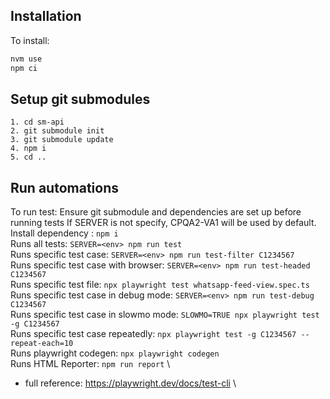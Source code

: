 ## Installation
To install:
```js script
nvm use
npm ci
```

## Setup git submodules
```
1. cd sm-api
2. git submodule init
3. git submodule update
4. npm i 
5. cd .. 
```

## Run automations

To run test:
Ensure git submodule and dependencies are set up before running tests 
If SERVER is not specify, CPQA2-VA1 will be used by default.
Install dependency : `npm i` \
Runs all tests: `SERVER=<env> npm run test` \
Runs specific test case: `SERVER=<env> npm run test-filter C1234567` \
Runs specific test case with browser: `SERVER=<env> npm run test-headed C1234567` \
Runs specific test file: `npx playwright test whatsapp-feed-view.spec.ts` \
Runs specific test case in debug mode: `SERVER=<env> npm run test-debug C1234567` \
Runs specific test case in slowmo mode: `SLOWMO=TRUE npx playwright test -g C1234567` \
Runs specific test case repeatedly: `npx playwright test -g C1234567 --repeat-each=10` \
Runs playwright codegen: `npx playwright codegen` \
Runs HTML Reporter: `npm run report` \
* full reference: https://playwright.dev/docs/test-cli \